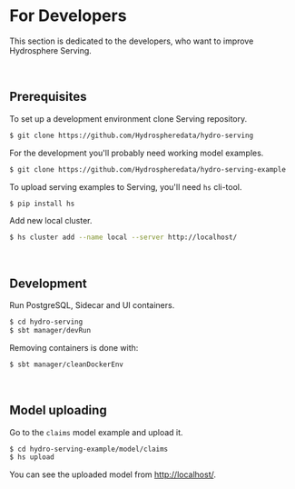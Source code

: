 # For Developers

This section is dedicated to the developers, who want to improve Hydrosphere Serving. 

<br>

## Prerequisites

To set up a development environment clone Serving repository.

```sh
$ git clone https://github.com/Hydrospheredata/hydro-serving
```

For the development you'll probably need working model examples.

```sh
$ git clone https://github.com/Hydrospheredata/hydro-serving-example 
```

To upload serving examples to Serving, you'll need `hs` cli-tool. 

```sh
$ pip install hs
```

Add new local cluster.

```sh
$ hs cluster add --name local --server http://localhost/
```

<br>

## Development

Run PostgreSQL, Sidecar and UI containers.

```sh
$ cd hydro-serving
$ sbt manager/devRun
```

Removing containers is done with: 

```sh
$ sbt manager/cleanDockerEnv
```

<br>

## Model uploading 

Go to the `claims` model example and upload it.

```sh 
$ cd hydro-serving-example/model/claims
$ hs upload
```

You can see the uploaded model from [http://localhost/](http://localhost/). 